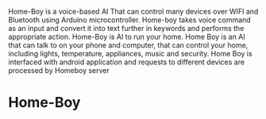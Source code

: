 Home-Boy is a voice-based AI That can control many devices over WIFI and Bluetooth using Arduino microcontroller.
Home-boy takes voice command as an input and convert it into text further in keywords and performs the appropriate action.
Home-Boy is AI to run your home.
Home Boy is an AI that can talk to on your phone and computer, that can control your home, including lights, temperature, appliances, music and security. 
Home Boy is interfaced with android application and requests to different devices are processed by Homeboy server

# Home-Boy

